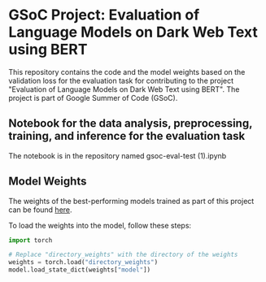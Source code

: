 # GSoC Project: Evaluation of Language Models on Dark Web Text using BERT

This repository contains the code and the model weights based on the validation loss for the evaluation task for contributing to the project "Evaluation of Language Models on Dark Web Text using BERT". The project is part of Google Summer of Code (GSoC).


## Notebook for the data analysis, preprocessing, training, and inference for the evaluation task
The notebook is in the repository named gsoc-eval-test (1).ipynb


## Model Weights
The weights of the best-performing models trained as part of this project can be found [here](https://drive.google.com/drive/folders/1etOZP4j-aWjxs_zUOiQiTYyDZkNuPuHm?usp=sharing). 

To load the weights into the model, follow these steps:
```python
import torch

# Replace "directory_weights" with the directory of the weights
weights = torch.load("directory_weights")
model.load_state_dict(weights["model"])
